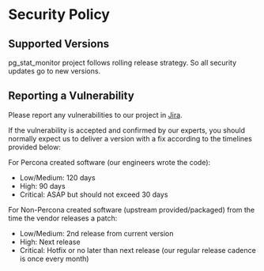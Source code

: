 # Security Policy

## Supported Versions

pg_stat_monitor project follows rolling release strategy. So all security updates go to new versions.

## Reporting a Vulnerability

Please report any vulnerabilities to our project in [Jira](https://perconadev.atlassian.net/jira/software/c/projects/PG/issues).

If the vulnerability is accepted and confirmed by our experts, you should normally expect us to deliver
a version with a fix according to the timelines provided below:

For Percona created software (our engineers wrote the code):

- Low/Medium: 120 days
- High: 90 days
- Critical: ASAP but should not exceed 30 days

For Non-Percona created software (upstream provided/packaged) from the time the vendor releases a patch:

- Low/Medium: 2nd release from current version
- High: Next release
- Critical: Hotfix or no later than next release (our regular release cadence is once every month)
